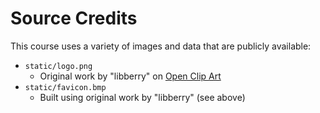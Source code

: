 Source Credits
==============

This course uses a variety of images and data that are publicly available:

* `static/logo.png`
    * Original work by "libberry" on [Open Clip Art](https://openclipart.org/detail/173650/library-pictogram)
* `static/favicon.bmp`
    * Built using original work by "libberry" (see above)



